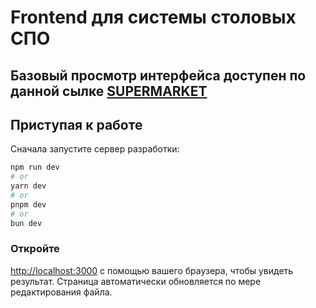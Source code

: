# Frontend для системы столовых СПО

## Базовый просмотр интерфейса доступен по данной сылке [SUPERMARKET](https://danula-ded.github.io/supermarket/)

## Приступая к работе

Сначала запустите сервер разработки:

```bash
npm run dev
# or
yarn dev
# or
pnpm dev
# or
bun dev
```

### Откройте

[http://localhost:3000](http://localhost:3000) с помощью вашего браузера, чтобы увидеть результат. Страница автоматически обновляется по мере редактирования файла.
